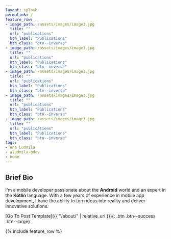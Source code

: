 ```yaml
---
layout: splash
permalink: /
feature_row:
- image_path: /assets/images/image3.jpg
  title: ""
  url: "publications"
  btn_label: "Publications"
  btn_class: "btn--inverse"
- image_path: /assets/images/image3.jpg
  title: ""
  url: "publications"
  btn_label: "Publications"
  btn_class: "btn--inverse"
- image_path: /assets/images/image3.jpg
  title: ""
  url: "publications"
  btn_label: "Publications"
  btn_class: "btn--inverse"
- image_path: /assets/images/image3.jpg
  title: ""
  url: "publications"
  btn_label: "Publications"
  btn_class: "btn--inverse"
- image_path: /assets/images/image3.jpg
  title: ""
  url: "publications"
  btn_label: "Publications"
  btn_class: "btn--inverse"
tags:
- Ana Ludmila
- aludmila-gdev
- home
---
```



## Brief Bio
I'm a mobile developer passionate about the **Android** world and an expert in the **Kotlin** language. With a few years of experience in mobile app development, I have the ability to turn ideas into reality and deliver innovative solutions.
<div id='featured'></div>

[Go To Post Template]({{ "/about/" | relative_url }}){: .btn .btn--success .btn--large}

<div id='featured'></div>

{% include feature_row %}